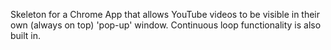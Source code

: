 Skeleton for a Chrome App that allows YouTube videos to be visible in their own (always on top) 'pop-up' window. 
 Continuous loop functionality is also built in.

